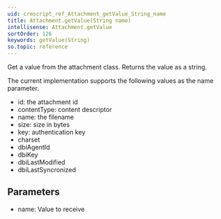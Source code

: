 ```yaml
---
uid: crmscript_ref_Attachment_getValue_String_name
title: Attachment.getValue(String name)
intellisense: Attachment.getValue
sortOrder: 126
keywords: getValue(String)
so.topic: reference
---
```


Get a value from the attachment class. Returns the value as a string.

The current implementation supports the following values as the name parameter.


 - id: the attachment id
 - contentType: content descriptor
 - name: the filename
 - size: size in bytes
 - key: authentication key
 - charset
 - dbiAgentId
 - dbiKey
 - dbiLastModified
 - dbiLastSyncronized




## Parameters


 - name: Value to receive


